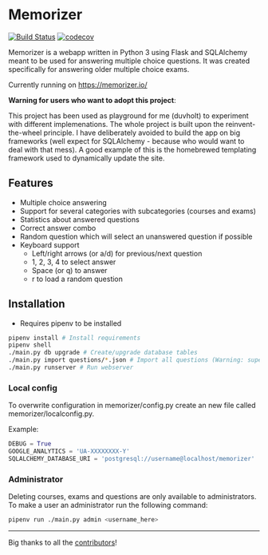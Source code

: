 Memorizer
=========

[![Build Status](https://travis-ci.org/duvholt/memorizer.svg?branch=master)](https://travis-ci.org/duvholt/memorizer)
[![codecov](https://codecov.io/gh/duvholt/memorizer/branch/master/graph/badge.svg)](https://codecov.io/gh/duvholt/memorizer)

Memorizer is a webapp written in Python 3 using Flask and SQLAlchemy meant to be used for answering multiple choice questions.
It was created specifically for answering older multiple choice exams. 

Currently running on https://memorizer.io/

**Warning for users who want to adopt this project**:

This project has been used as playground for me (duvholt) to experiment with different implemenations.
The whole project is built upon the reinvent-the-wheel principle. I have deliberately avoided to build the app on big frameworks (well expect for SQLAlchemy - because who would want to deal with that mess). A good example of this is the homebrewed templating framework used to dynamically update the site. 

Features
--------

- Multiple choice answering
- Support for several categories with subcategories (courses and exams)
- Statistics about answered questions
- Correct answer combo
- Random question which will select an unanswered question if possible
- Keyboard support
  - Left/right arrows (or a/d) for previous/next question
  - 1, 2, 3, 4 to select answer
  - Space (or q) to answer
  - r to load a random question


Installation
------------

- Requires pipenv to be installed


```bash
pipenv install # Install requirements
pipenv shell
./main.py db upgrade # Create/upgrade database tables
./main.py import questions/*.json # Import all questions (Warning: super slow if using SQLite)
./main.py runserver # Run webserver
```


### Local config

To overwrite configuration in memorizer/config.py create an new file called memorizer/localconfig.py.

Example: 

```python
DEBUG = True
GOOGLE_ANALYTICS = 'UA-XXXXXXXX-Y'
SQLALCHEMY_DATABASE_URI = 'postgresql://username@localhost/memorizer'
```

### Administrator

Deleting courses, exams and questions are only available to administrators.
To make a user an administrator run the following command:

```bash
pipenv run ./main.py admin <username_here>
```

------

Big thanks to all the [contributors](https://github.com/cXhristian/memorizer/graphs/contributors)!
